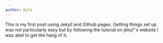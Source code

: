 ```yaml
---
author: Kyle
---
```

This is my first post using Jekyll and Github pages. Getting things set up was not particularly easy but by following the tutorial on jekyl''s website I was abel to get the hang of it.
